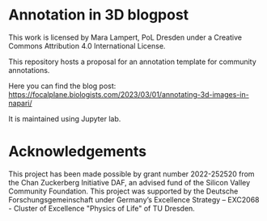 # Annotation in 3D blogpost

This work is licensed by Mara Lampert, PoL Dresden under a Creative Commons Attribution 4.0 International License.

This repository hosts a proposal for an annotation template for community annotations.

Here you can find the blog post: https://focalplane.biologists.com/2023/03/01/annotating-3d-images-in-napari/

It is maintained using Jupyter lab.

# Acknowledgements

This project has been made possible by grant number 2022-252520 from the Chan Zuckerberg Initiative DAF, an advised fund of the Silicon Valley Community Foundation. This project was supported by the Deutsche Forschungsgemeinschaft under Germany’s Excellence Strategy – EXC2068 - Cluster of Excellence "Physics of Life" of TU Dresden. 